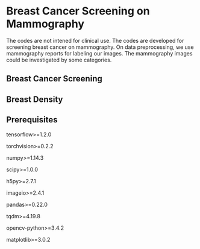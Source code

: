 # Breast Cancer Screening on Mammography

The codes are not intened for clinical use. The codes are developed for screening breast cancer on mammography. On data preprocessing, we use mammography reports for labeling our images. The mammography images could be investigated by some categories. 

## Breast Cancer Screening

## Breast Density

## Prerequisites

tensorflow>=1.2.0

torchvision>=0.2.2

numpy>=1.14.3

scipy>=1.0.0

h5py>=2.7.1

imageio>=2.4.1

pandas>=0.22.0

tqdm>=4.19.8

opencv-python>=3.4.2

matplotlib>=3.0.2
